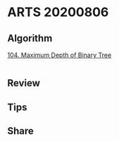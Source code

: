 # ARTS 20200806

## Algorithm

[104. Maximum Depth of Binary Tree](https://leetcode-cn.com/problems/maximum-depth-of-binary-tree/)

```python

```

## Review

## Tips

## Share
